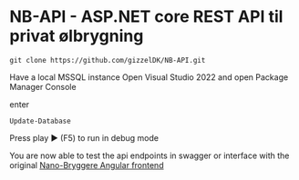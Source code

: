 # NB-API - ASP.NET core REST API til privat ølbrygning

```
git clone https://github.com/gizzelDK/NB-API.git
```
Have a local MSSQL instance
Open Visual Studio 2022 and open Package Manager Console

enter
```
Update-Database
```

Press play ▶️ (F5) to run in debug mode

You are now able to test the api endpoints in swagger 
or interface with the original [Nano-Bryggere Angular frontend](https://github.com/gizzelDK/NANO-Bryggere)